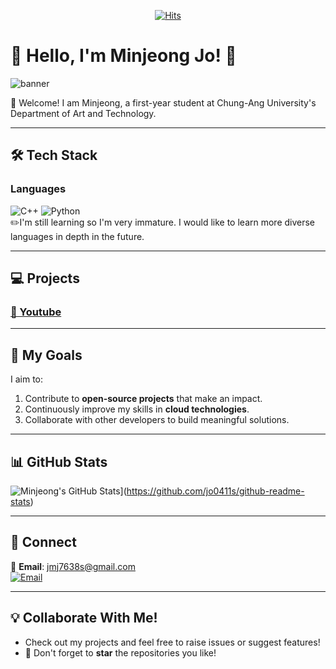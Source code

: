 <div align=center>
  
[![Hits](https://hits.seeyoufarm.com/api/count/incr/badge.svg?url=https%3A%2F%2Fgithub.com%2Fjo0411s%2Fjo0411s.git&count_bg=%2379C83D&title_bg=%23555555&icon=&icon_color=%23E7E7E7&title=hits&edge_flat=false)](https://hits.seeyoufarm.com)

</div>

# 🌟 Hello, I'm Minjeong Jo! 🌟

![banner](https://github.com/user-attachments/assets/43f9a7a3-8deb-4c27-b086-2a7f95123f2e)

👋 Welcome! I am Minjeong, a first-year student at Chung-Ang University's Department of Art and Technology.

---

## 🛠️ Tech Stack

### Languages  
![C++](https://img.shields.io/badge/-C++-00599C?style=flat&logo=c%2B%2B&logoColor=white)  ![Python](https://img.shields.io/badge/-Python-3776AB?style=flat&logo=python&logoColor=white)  
✏️I'm still learning so I'm very immature. I would like to learn more diverse languages ​​in depth in the future.

---

## 💻 Projects

### [🌟 Youtube](https://youtube.com/channel/UCyAD_9F8vwsO40OHKQnltZQ?si=mgn5-Q1oePM7w4Hp)  
 
---

## 🚀 My Goals  
I aim to:  
1. Contribute to **open-source projects** that make an impact.  
2. Continuously improve my skills in **cloud technologies**.  
3. Collaborate with other developers to build meaningful solutions.  

---

## 📊 GitHub Stats  
![Minjeong's GitHub Stats](https://github-readme-stats.vercel.app/api?username=jo0411s)](https://github.com/jo0411s/github-readme-stats)


---

## 🤝 Connect  
📧 **Email**: jmj7638s@gmail.com 
<br>[![Email](https://img.shields.io/badge/Email-D14836?style=flat&logo=gmail&logoColor=white)](mailto:jmj7638s@gmail.com)
 
---

## 💡 Collaborate With Me!  
- Check out my projects and feel free to raise issues or suggest features!  
- 🌟 Don't forget to **star** the repositories you like!  

<!--
**jo0411s/jo0411s** is a ✨ _special_ ✨ repository because its `README.md` (this file) appears on your GitHub profile.

Here are some ideas to get you started:

- 🔭 I’m currently working on ...
- 🌱 I’m currently learning ...
- 👯 I’m looking to collaborate on ...
- 🤔 I’m looking for help with ...
- 💬 Ask me about ...
- 📫 How to reach me: ...
- 😄 Pronouns: ...
- ⚡ Fun fact: ...
-->
